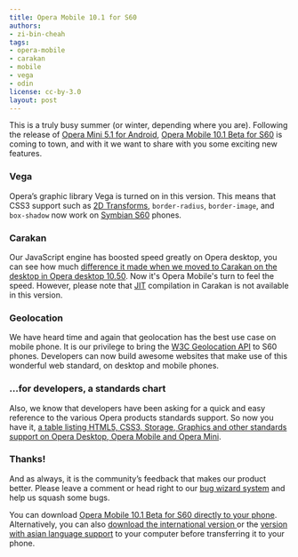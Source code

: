 ```yaml
---
title: Opera Mobile 10.1 for S60
authors:
- zi-bin-cheah
tags:
- opera-mobile
- carakan
- mobile
- vega
- odin
license: cc-by-3.0
layout: post
---
```


<p>
This is a truly busy summer (or winter, depending where you are). Following the release of <a href="http://my.opera.com/ODIN/blog/just-out-opera-mini-5-1-for-android"> Opera Mini 5.1 for Android</a>, <a href="http://www.opera.com/mobile/">Opera Mobile 10.1 Beta for S60</a> is coming to town, and with it we want to share with you some exciting new features.
</p>

<h3>Vega</h3>
<p>
Opera’s graphic library Vega is turned on in this version. This means that CSS3 support such as <a href="http://dev.opera.com/articles/view/css3-transitions-and-2d-transforms/">2D Transforms</a>, <code>border-radius</code>, <code>border-image</code>, and <code>box-shadow</code> now work on <a href="http://en.wikipedia.org/wiki/S60_(software_platform)">Symbian S60</a> phones.
</p>

<h3>Carakan</h3>
<p>
Our JavaScript engine has boosted speed greatly on Opera desktop, you can see how much <a href="http://my.opera.com/ODIN/blog/opera-10-5-pre-alpha-build-released-here-is-whats-new">difference it made when we moved to Carakan on the desktop in Opera desktop 10.50</a>. Now it&#39;s Opera Mobile&#39;s turn to feel the speed. However, please note that <a href="http://en.wikipedia.org/wiki/Just-in-time_compilation" title="Just In Time">JIT</a> compilation in Carakan is not available in this version.
</p>

<h3>Geolocation</h3>
<p>
We have heard time and again that geolocation has the best use case on mobile phone. It is our privilege to bring the <a href="http://dev.opera.com/articles/view/how-to-use-the-w3c-geolocation-api/">W3C Geolocation API</a> to S60 phones. Developers can now build awesome websites that make use of this wonderful web standard, on desktop and mobile phones.
</p>
<h3>…for developers, a standards chart</h3>
<p>
Also, we know that developers have been asking for a quick and easy reference to the various Opera products standards support. So now you have it, <a href="http://www.opera.com/docs/specs/productspecs/">a table listing HTML5, CSS3, Storage, Graphics and other standards support on Opera Desktop, Opera Mobile and Opera Mini</a>.
<p>
<h3>Thanks!</h3>
<p>
And as always, it is the community’s feedback that makes our product better. Please leave a comment or head right to our <a href="https://bugs.opera.com/wizard">bug wizard system</a> and help us squash some bugs.
</p>
<p>
You can download <a href="http://m.opera.com/next">Opera Mobile 10.1 Beta for S60 directly to your phone</a>. Alternatively, you can also <a href="http://www.opera.com/download/get.pl?sub=++++&amp;id=33062&amp;location=270&amp;nothanks=yes">download the international version </a> or the <a href="http://www.opera.com/download/get.pl?sub=++++&amp;id=33063&amp;location=270&amp;nothanks=yes">version with asian language support</a> to your computer before transferring it to your phone.
</p></p></p>
